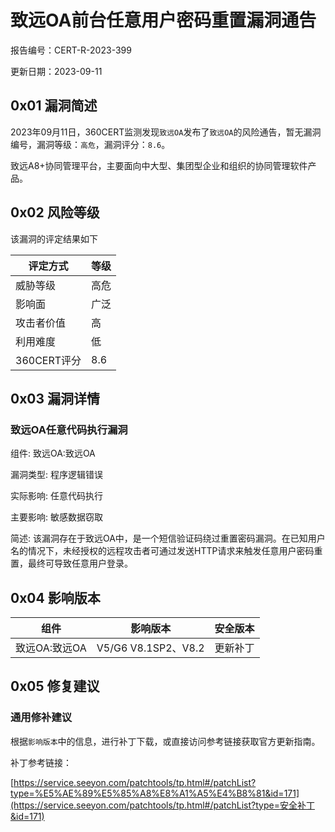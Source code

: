 # 致远OA前台任意用户密码重置漏洞通告

报告编号：CERT-R-2023-399

更新日期：2023-09-11

## 0x01  漏洞简述

2023年09月11日，360CERT监测发现`致远OA`发布了`致远OA`的风险通告，暂无漏洞编号，漏洞等级：`高危`，漏洞评分：`8.6`。

致远A8+协同管理平台，主要面向中大型、集团型企业和组织的协同管理软件产品。

## 0x02  风险等级

该漏洞的评定结果如下

| 评定方式    | 等级 |
| ----------- | ---- |
| 威胁等级    | 高危 |
| 影响面      | 广泛 |
| 攻击者价值  | 高   |
| 利用难度    | 低   |
| 360CERT评分 | 8.6  |

## 0x03  漏洞详情

### 致远OA任意代码执行漏洞

组件: 致远OA:致远OA

漏洞类型: 程序逻辑错误

实际影响: 任意代码执行

主要影响: 敏感数据窃取

简述: 该漏洞存在于致远OA中，是一个短信验证码绕过重置密码漏洞。在已知用户名的情况下，未经授权的远程攻击者可通过发送HTTP请求来触发任意用户密码重置，最终可导致任意用户登录。

## 0x04  影响版本

| 组件          | 影响版本            | 安全版本 |
| ------------- | ------------------- | -------- |
| 致远OA:致远OA | V5/G6 V8.1SP2、V8.2 | 更新补丁 |

## 0x05  修复建议

### 通用修补建议

根据`影响版本`中的信息，进行补丁下载，或直接访问参考链接获取官方更新指南。

补丁参考链接：

[https://service.seeyon.com/patchtools/tp.html#/patchList?type=%E5%AE%89%E5%85%A8%E8%A1%A5%E4%B8%81&id=171](https://service.seeyon.com/patchtools/tp.html#/patchList?type=安全补丁&id=171)